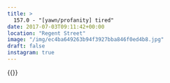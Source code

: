 ```yaml
---
title: >
  157.0 - "[yawn/profanity] tired"
date: 2017-07-03T09:11:42+00:00
location: "Regent Street"
image: "/img/ec4ba649263b94f3927bba846f0ed4b8.jpg"
draft: false
instagram: true
---
```


{{<photo src="/img/ec4ba649263b94f3927bba846f0ed4b8.jpg">}}
